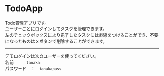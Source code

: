 # TodoApp
Todo管理アプリです。<br>
ユーザーごとにログインしてタスクを管理できます。<br>
左のチェックボックスにより完了したタスクには斜線をつけることができ、不要になったものはｘボタンで削除することができます。<br>
***
デモログインは次のユーザーを使ってください。<br>
名前　：　`tanaka`<br>
パスワード　：　`tanakapass`
